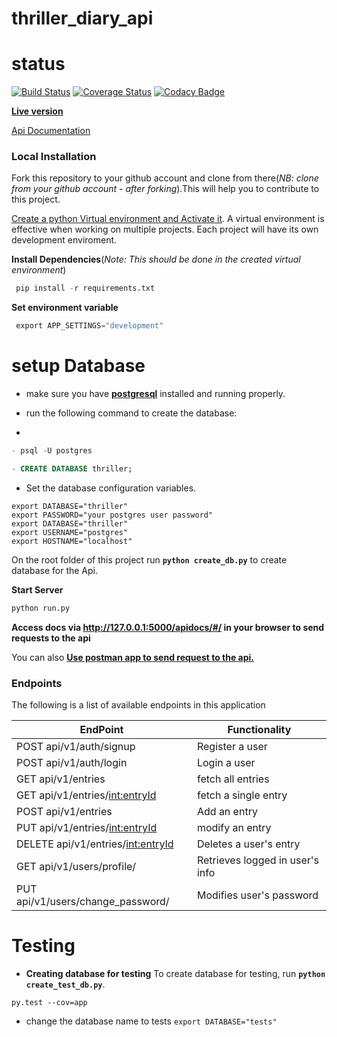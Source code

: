 # thriller_diary_api

# status
[![Build Status](https://travis-ci.org/james-chege/thriller_diary_api.svg?branch=develop)](https://travis-ci.org/james-chege/thriller_diary_api)
[![Coverage Status](https://coveralls.io/repos/github/james-chege/thriller_diary_api/badge.svg?branch=develop)](https://coveralls.io/github/james-chege/thriller_diary_api?branch=develop)
[![Codacy Badge](https://api.codacy.com/project/badge/Grade/94c03ff0c47e423eb0c993cfa4c7f458)](https://www.codacy.com/app/james-chege/thriller_diary_api?utm_source=github.com&amp;utm_medium=referral&amp;utm_content=james-chege/thriller_diary_api&amp;utm_campaign=Badge_Grade)

[__Live version__](http://api-thriller-diary.herokuapp.com/api/v1/auth)

[Api Documentation](http://api-thriller-diary.herokuapp.com/apidocs/)


### Local Installation

Fork this repository to your github account and clone from there(_NB: clone from your github account - after forking_).This will help you to contribute to this project.

[Create a python Virtual environment and Activate it](https://virtualenv.pypa.io/en/stable/). A virtual environment is effective when working on multiple projects. Each project will have its own development enviroment.

__Install Dependencies__(_Note: This should be done in the created virtual environment_)
```py
 pip install -r requirements.txt
```
__Set environment variable__
```py
 export APP_SETTINGS="development"
```

# setup Database
* make sure you have [__postgresql__](https://www.postgresql.org/download/linux/ubuntu/) installed and running properly.

* run the following command to create the database:
* 
```sql
- psql -U postgres

- CREATE DATABASE thriller;
```

* Set the database configuration variables.

```
export DATABASE="thriller"
export PASSWORD="your postgres user password"
export DATABASE="thriller"
export USERNAME="postgres"
export HOSTNAME="localhost"
```

On the root folder of this project run __`python create_db.py`__ to create database for the Api.




__Start Server__
```py
python run.py
```
__Access docs via http://127.0.0.1:5000/apidocs/#/ in your browser to send requests to the api__

You can also [__Use postman app to send request to the api.__](https://www.getpostman.com/)
### Endpoints

The following is a list of available endpoints in this application

|EndPoint               | Functionality|
| ------------------------------------ | ------------------------ |
|POST api/v1/auth/signup    |Register a user|
|POST api/v1/auth/login |Login a user|
|GET api/v1/entries |fetch all entries|
|GET api/v1/entries/<int:entryId> |fetch a single entry|
|POST api/v1/entries |Add an entry|
|PUT api/v1/entries/<int:entryId> |modify an entry|
|DELETE api/v1/entries/<int:entryId> |Deletes a user's entry|
|GET api/v1/users/profile/ |Retrieves logged in user's info|
|PUT api/v1/users/change_password/ |Modifies user's password|

# Testing
* __Creating database for testing__
To create database for testing, run __`python create_test_db.py`__.

`py.test --cov=app`

* change the database name to tests
`export DATABASE="tests"`